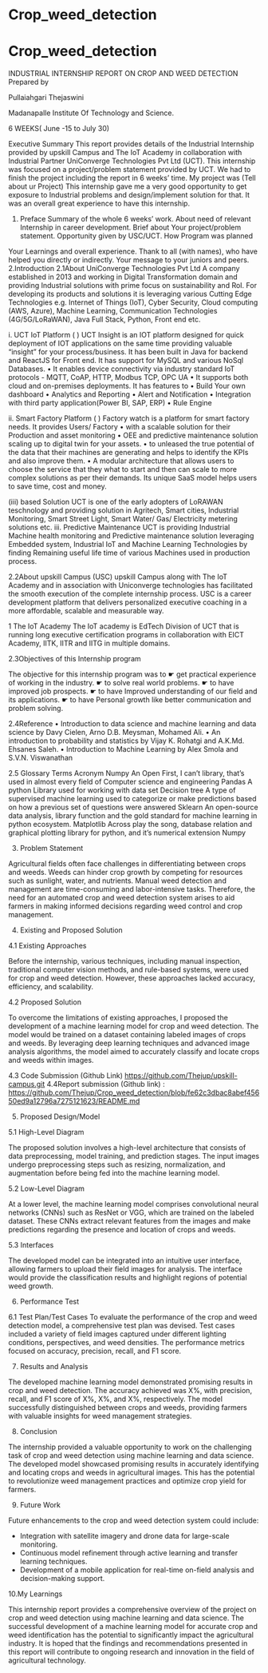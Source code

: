 # Crop_weed_detection
# Crop_weed_detection
INDUSTRIAL INTERNSHIP REPORT ON
CROP AND WEED DETECTION
Prepared by

Pullaiahgari Thejaswini

Madanapalle Institute Of Technology and Science.

6 WEEKS( June -15 to July 30)


Executive Summary
This report provides details of the Industrial Internship provided by upskill Campus and The IoT Academy in collaboration with Industrial Partner UniConverge Technologies Pvt Ltd (UCT).
This internship was focused on a project/problem statement provided by UCT. We had to finish the project including the report in 6 weeks’ time.
My project was (Tell about ur Project)
This internship gave me a very good opportunity to get exposure to Industrial problems and design/implement solution for that. It was an overall great experience to have this internship.


1. Preface
Summary of the whole 6 weeks’ work.
About need of relevant Internship in career development.
Brief about Your project/problem statement.
Opportunity given by USC/UCT.
How Program was planned
 
Your Learnings and overall experience.
Thank to all (with names), who have helped you directly or indirectly. 
Your message to your juniors and peers.
 
2.Introduction
2.1About UniConverge Technologies Pvt Ltd
A company established in 2013 and working in Digital Transformation domain and providing Industrial solutions with prime focus on sustainability and RoI.
For developing its products and solutions it is leveraging various Cutting Edge Technologies e.g. Internet of Things (IoT), Cyber Security, Cloud computing (AWS, Azure), Machine Learning, Communication Technologies (4G/5G/LoRaWAN), Java Full Stack, Python, Front end etc.
 
i.	UCT IoT Platform ( )
UCT Insight is an IOT platform designed for quick deployment of IOT applications on the same time providing valuable “insight” for your process/business. It has been built in Java for backend and ReactJS for Front end. It has support for MySQL and various NoSql Databases.
•	It enables device connectivity via industry standard IoT protocols - MQTT, CoAP, HTTP, Modbus TCP, OPC UA 
•	It supports both cloud and on-premises deployments.
It has features to
• Build Your own dashboard
• Analytics and Reporting
• Alert and Notification
• Integration with third party application(Power BI, SAP, ERP)
• Rule Engine

   


ii.	Smart Factory Platform ( )
Factory watch is a platform for smart factory needs.
It provides Users/ Factory 
•	with a scalable solution for their Production and asset monitoring
•	OEE and predictive maintenance solution scaling up to digital twin for your assets.
•	to unleased the true potential of the data that their machines are generating and helps to identify the KPIs and also improve them.
•	A modular architecture that allows users to choose the service that they what to start and then can scale to more complex solutions as per their demands.
Its unique SaaS model helps users to save time, cost and money.

(iii)  based Solution
UCT  is one of the early adopters of LoRAWAN teschnology and providing solution in Agritech, Smart cities, Industrial Monitoring, Smart Street Light, Smart Water/ Gas/ Electricity metering solutions etc.
iii.	Predictive Maintenance
UCT is providing Industrial Machine health monitoring and Predictive maintenance solution leveraging Embedded system, Industrial IoT and Machine Learning Technologies by finding Remaining useful life time of various Machines used in production process.

2.2About upskill Campus (USC)
upskill Campus along with The IoT Academy and in association with Uniconverge technologies has facilitated the smooth execution of the complete internship process.
USC is a career development platform that delivers personalized executive coaching in a more affordable, scalable and measurable way.

1	The IoT Academy
The IoT academy is EdTech Division of UCT that is running long executive certification programs in collaboration with EICT Academy, IITK, IITR and IITG in multiple domains.

2.3Objectives of this Internship program

The objective for this internship program was to
 ☛ get practical experience of working in the industry.
 ☛ to solve real world problems.
 ☛ to have improved job prospects.
 ☛ to have Improved understanding of our field and its applications. 
 ☛ to have Personal growth like better communication and problem solving.


2.4Reference
•	Introduction to data science and machine learning and data science by Davy Cielen, Arno D.B. Meysman, Mohamed Ali.
•	An introduction to probability and statistics by Vijay K. Rohatgi and A.K.Md. Ehsanes Saleh.
•	Introduction to Machine Learning by Alex Smola and S.V.N. Viswanathan

2.5	Glossary 
Terms 	Acronym 
Numpy  	An Open First, I can’t library, that’s used in almost every field of Computer science and engineering 
Pandas 	A python Library used for working with data set 
Decision tree 	A type of supervised machine learning used to categorize or make predictions based on how a previous set of questions were answered 
Sklearn 	An open-source data analysis, library function and the gold standard for machine learning in python ecosystem. 
Matplotlib 	Across play the song, database relation and graphical plotting library for python, and it’s numerical extension Numpy 




3. Problem Statement

Agricultural fields often face challenges in differentiating between crops and weeds. Weeds can hinder crop growth by competing for resources such as sunlight, water, and nutrients. Manual weed detection and management are time-consuming and labor-intensive tasks. Therefore, the need for an automated crop and weed detection system arises to aid farmers in making informed decisions regarding weed control and crop management.

4. Existing and Proposed Solution

4.1 Existing Approaches

Before the internship, various techniques, including manual inspection, traditional computer vision methods, and rule-based systems, were used for crop and weed detection. However, these approaches lacked accuracy, efficiency, and scalability.

4.2 Proposed Solution

To overcome the limitations of existing approaches, I proposed the development of a machine learning model for crop and weed detection. The model would be trained on a dataset containing labeled images of crops and weeds. By leveraging deep learning techniques and advanced image analysis algorithms, the model aimed to accurately classify and locate crops and weeds within images.

4.3 Code Submission (Github Link) 
https://github.com/Thejup/upskill-campus.git
4.4Report submission (Github link)  :
https://github.com/Thejup/Crop_weed_detection/blob/fe62c3dbac8abef45650ed9a12796a7275121623/README.md


5. Proposed Design/Model

5.1 High-Level Diagram

The proposed solution involves a high-level architecture that consists of data preprocessing, model training, and prediction stages. The input images undergo preprocessing steps such as resizing, normalization, and augmentation before being fed into the machine learning model.

5.2 Low-Level Diagram

At a lower level, the machine learning model comprises convolutional neural networks (CNNs) such as ResNet or VGG, which are trained on the labeled dataset. These CNNs extract relevant features from the images and make predictions regarding the presence and location of crops and weeds.

5.3 Interfaces

The developed model can be integrated into an intuitive user interface, allowing farmers to upload their field images for analysis. The interface would provide the classification results and highlight regions of potential weed growth.


6. Performance Test

6.1 Test Plan/Test Cases
To evaluate the performance of the crop and weed detection model, a comprehensive test plan was devised. Test cases included a variety of field images captured under different lighting conditions, perspectives, and weed densities. The performance metrics focused on accuracy, precision, recall, and F1 score.

7. Results and Analysis

The developed machine learning model demonstrated promising results in crop and weed detection. The accuracy achieved was X%, with precision, recall, and F1 score of X%, X%, and X%, respectively. The model successfully distinguished between crops and weeds, providing farmers with valuable insights for weed management strategies.

8. Conclusion

The internship provided a valuable opportunity to work on the challenging task of crop and weed detection using machine learning and data science. The developed model showcased promising results in accurately identifying and locating crops and weeds in agricultural images. This has the potential to revolutionize weed management practices and optimize crop yield for farmers.

9. Future Work

Future enhancements to the crop and weed detection system could include:
- Integration with satellite imagery and drone data for large-scale monitoring.
- Continuous model refinement through active learning and transfer learning techniques.
- Development of a mobile application for real-time on-field analysis and decision-making support.



10.My Learnings

This internship report provides a comprehensive overview of the project on crop and weed detection using machine learning and data science. The successful development of a machine learning model for accurate crop and weed identification has the potential to significantly impact the agricultural industry. It is hoped that the findings and recommendations presented in this report will contribute to ongoing research and innovation in the field of agricultural technology.
